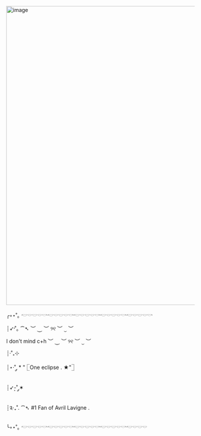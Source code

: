 
<img src="blob:chrome-untrusted://media-app/a8bc3e77-5c35-45d4-b659-21f0cd7b2897" alt=""/><img width="800" height="800" alt="image" src="https://github.com/user-attachments/assets/b2ad55a1-19c0-43f6-99c7-fb87831517e1" />



╭◦⋆˚｡ 𓎢𓎠𓎟𓎠𓎡𓎢𓎠𓎟𓎠𓎡𓎢𓎠𓎟𓎠𓎡𓎢𓎠𓎟𓎠𓎡𓎢𓎠𓎟𓎠𓎡

┊➶˒˚｡ ⁀➴ ︶ ⏝ ︶ ୨୧ ︶ ⏝ ︶

I don't mind c+h ︶ ⏝ ︶ ୨୧ ︶ ⏝ ︶

┊·˚₊⊹

┊⋆·˚ ༘ * " 𓉘One eclipse . ★"𓉝

┊➶-͙˚ ༘✶

┊༉‧₊˚. ⁀➴ #1 Fan of Avril Lavigne .

╰◦⋆˚｡ 𓎢𓎠𓎟𓎠𓎡𓎢𓎠𓎟𓎠𓎡𓎢𓎠𓎟𓎠𓎡𓎢𓎠𓎟𓎠𓎡𓎢𓎠𓎟𓎠
